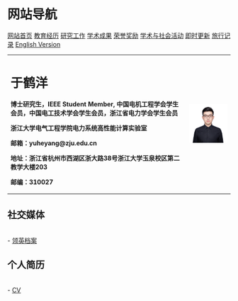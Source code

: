 # 网站导航
<a href="/index.html">网站首页</a>
<a href="/jiaoyu.html">教育经历</a>
<a href="/yanjiugongzuo.html">研究工作</a>
<a href="/xueshuchengguo.html">学术成果</a>
<a href="/rongyujiangli.html">荣誉奖励</a>
<a href="/xueshuhuodong.html">学术与社会活动</a>
<a href="/jishigengxin.html">即时更新</a>
<a href="/qita.html">旅行记录</a>
<a href="/englishversion.html">English Version</a>


<table border="0">
  <tr>
    <td width="80%">
      <h1>于鹤洋</h1>
      <p><b>博士研究生，IEEE Student Member, 中国电机工程学会学生会员，中国电工技术学会学生会员，浙江省电力学会学生会员</b></p>
      <p><b>浙江大学电气工程学院电力系统高性能计算实验室</b></p>
      <p><b>邮箱：yuheyang@zju.edu.cn</b></p>
      <p><b>地址：浙江省杭州市西湖区浙大路38号浙江大学玉泉校区第二教学大楼203</b></p>
      <p><b>邮编：310027</b></p>
    </td>
    <td width="20%">
      <img src="/yhy.jpg" width="100%">      
    </td>
  </tr>
</table>

## 社交媒体
<br/>- <a href="https://www.linkedin.com/in/heyangyu7a5296167">领英档案</a>

## 个人简历
<br/>- <a href="https://pan.zju.edu.cn/share/1d5faa488c370e3089964618a6">CV</a>

